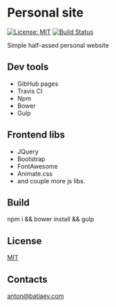 # Personal site
[![License: MIT](https://img.shields.io/dub/l/vibe-d.svg)](https://opensource.org/licenses/MIT)
[![Build Status](https://travis-ci.org/AnBat/anbat.github.io.svg)](https://travis-ci.org/AnBat/anbat.github.io)

Simple half-assed personal website

## Dev tools
- GibHub pages
- Travis CI
- Npm
- Bower
- Gulp

## Frontend libs
- JQuery
- Bootstrap
- FontAwesome
- Animate.css
- and couple more js libs.

## Build
npm i && bower install && gulp

## License
[MIT](https://choosealicense.com/licenses/mit/)

## Contacts
anton@batiaev.com